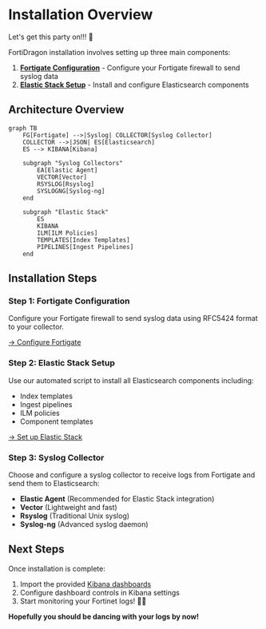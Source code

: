 # Installation Overview

Let's get this party on!!! 🤩

FortiDragon installation involves setting up three main components:

1. **[Fortigate Configuration](datasource/fortigate.md)** - Configure your Fortigate firewall to send syslog data
2. **[Elastic Stack Setup](storage/elastic.md)** - Install and configure Elasticsearch components  


## Architecture Overview

```mermaid
graph TB
    FG[Fortigate] -->|Syslog| COLLECTOR[Syslog Collector]
    COLLECTOR -->|JSON| ES[Elasticsearch]
    ES --> KIBANA[Kibana]
    
    subgraph "Syslog Collectors"
        EA[Elastic Agent]
        VECTOR[Vector]
        RSYSLOG[Rsyslog]
        SYSLOGNG[Syslog-ng]
    end
    
    subgraph "Elastic Stack"
        ES
        KIBANA
        ILM[ILM Policies]
        TEMPLATES[Index Templates]
        PIPELINES[Ingest Pipelines]
    end
```

## Installation Steps

### Step 1: Fortigate Configuration
Configure your Fortigate firewall to send syslog data using RFC5424 format to your collector.

[→ Configure Fortigate](datasource/fortigate.md)

### Step 2: Elastic Stack Setup
Use our automated script to install all Elasticsearch components including:
- Index templates
- Ingest pipelines
- ILM policies
- Component templates

[→ Set up Elastic Stack](storage/elastic.md)

### Step 3: Syslog Collector
Choose and configure a syslog collector to receive logs from Fortigate and send them to Elasticsearch:
- **Elastic Agent** (Recommended for Elastic Stack integration)
- **Vector** (Lightweight and fast)
- **Rsyslog** (Traditional Unix syslog)
- **Syslog-ng** (Advanced syslog daemon)



## Next Steps

Once installation is complete:

1. Import the provided [Kibana dashboards](viz/kibana.md)
2. Configure dashboard controls in Kibana settings
3. Start monitoring your Fortinet logs! 🕺💃

**Hopefully you should be dancing with your logs by now!**

